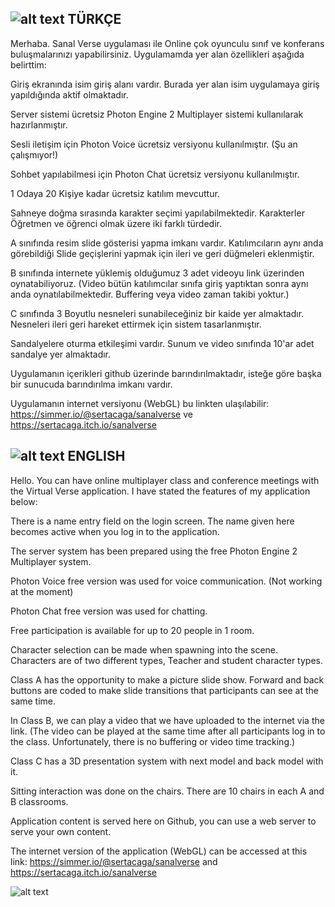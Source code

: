 ![alt text](https://github.com/chatress/SanalVerse-Multiplayer-School-Simulator/blob/main/Ekran-1.png?raw=true)
TÜRKÇE
-----------------------------------------------------------------------
Merhaba. Sanal Verse uygulaması ile Online çok oyunculu sınıf ve konferans buluşmalarınızı yapabilirsiniz.
Uygulamamda yer alan özellikleri aşağıda belirttim:

Giriş ekranında isim giriş alanı vardır. Burada yer alan isim uygulamaya giriş yapıldığında aktif olmaktadır.

Server sistemi ücretsiz Photon Engine 2 Multiplayer sistemi kullanılarak hazırlanmıştır.

Sesli iletişim için Photon Voice ücretsiz versiyonu kullanılmıştır. (Şu an çalışmıyor!)

Sohbet yapılabilmesi için Photon Chat ücretsiz versiyonu kullanılmıştır.

1 Odaya 20 Kişiye kadar ücretsiz katılım mevcuttur.

Sahneye doğma sırasında karakter seçimi yapılabilmektedir. Karakterler Öğretmen ve öğrenci olmak üzere iki farklı türdedir.

A sınıfında resim slide gösterisi yapma imkanı vardır. Katılımcıların aynı anda görebildiği Slide geçişlerini yapmak için ileri ve geri düğmeleri eklenmiştir.

B sınıfında internete yüklemiş olduğumuz 3 adet videoyu link üzerinden oynatabiliyoruz. (Video bütün katılımcılar sınıfa giriş yaptıktan sonra aynı anda oynatılabilmektedir. Buffering veya video zaman takibi yoktur.)

C sınıfında 3 Boyutlu nesneleri sunabileceğiniz bir kaide yer almaktadır. Nesneleri ileri geri hareket ettirmek için sistem tasarlanmıştır.

Sandalyelere oturma etkileşimi vardır. Sunum ve video sınıfında 10'ar adet sandalye yer almaktadır.

Uygulamanın içerikleri github üzerinde barındırılmaktadır, isteğe göre başka bir sunucuda barındırılma imkanı vardır.

Uygulamanın internet versiyonu (WebGL) bu linkten ulaşılabilir: https://simmer.io/@sertacaga/sanalverse ve https://sertacaga.itch.io/sanalverse

![alt text](https://github.com/chatress/SanalVerse-Multiplayer-School-Simulator/blob/main/Ekran-2.jpg?raw=true)
ENGLISH
----------------------------------------------------------------------
Hello. You can have online multiplayer class and conference meetings with the Virtual Verse application.
I have stated the features of my application below:

There is a name entry field on the login screen. The name given here becomes active when you log in to the application.

The server system has been prepared using the free Photon Engine 2 Multiplayer system.

Photon Voice free version was used for voice communication. (Not working at the moment)

Photon Chat free version was used for chatting.

Free participation is available for up to 20 people in 1 room.

Character selection can be made when spawning into the scene. Characters are of two different types, Teacher and student character types.

Class A has the opportunity to make a picture slide show. Forward and back buttons are coded to make slide transitions that participants can see at the same time.

In Class B, we can play a video that we have uploaded to the internet via the link. (The video can be played at the same time after all participants log in to the class. Unfortunately, there is no buffering or video time tracking.)

Class C has a 3D presentation system with next model and back model with it.

Sitting interaction was done on the chairs. There are 10 chairs in each A and B classrooms.

Application content is served here on Github, you can use a web server to serve your own content.

The internet version of the application (WebGL) can be accessed at this link: https://simmer.io/@sertacaga/sanalverse and https://sertacaga.itch.io/sanalverse

![alt text](https://github.com/chatress/SanalVerse-Multiplayer-School-Simulator/blob/main/Ekran-3.png?raw=true)

